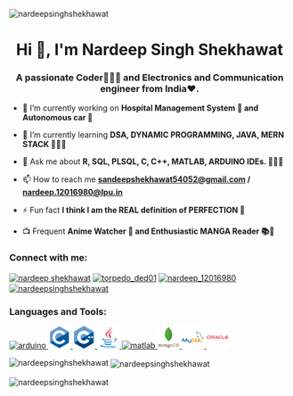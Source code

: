 <p align="left"> <img src="https://komarev.com/ghpvc/?username=nardeepsinghshekhawat&label=Profile%20views&color=0e75b6&style=flat" alt="nardeepsinghshekhawat" /> </p>

<h1 align="center">Hi 👋, I'm Nardeep Singh Shekhawat</h1>
<h3 align="center">A passionate Coder👨🏻‍💻 and Electronics and Communication engineer from India❤.</h3>

- 🔭 I’m currently working on **Hospital Management System 🏥 and Autonomous car 🚗**

- 🌱 I’m currently learning **DSA, DYNAMIC PROGRAMMING, JAVA, MERN STACK 👨🏻‍💻**

- 💬 Ask me about **R, SQL, PLSQL, C, C++, MATLAB, ARDUINO IDEs. 🙋🏻‍♂️**

- 📫 How to reach me **sandeepshekhawat54052@gmail.com / nardeep.12016980@lpu.in**

- ⚡ Fun fact **I think I am the REAL definition of PERFECTION 🎯**

- 📺 Frequent **Anime Watcher 👀 and Enthusiastic MANGA Reader 📚💭**


<h3 align="left">Connect with me:</h3>
<p align="left">
<a href="https://linkedin.com/in/nardeep shekhawat" target="blank"><img align="center" src="https://raw.githubusercontent.com/rahuldkjain/github-profile-readme-generator/master/src/images/icons/Social/linked-in-alt.svg" alt="nardeep shekhawat" height="30" width="40" /></a>
<a href="https://www.codechef.com/users/torpedo_ded01" target="blank"><img align="center" src="https://cdn.jsdelivr.net/npm/simple-icons@3.1.0/icons/codechef.svg" alt="torpedo_ded01" height="30" width="40" /></a>
<a href="https://www.hackerrank.com/nardeep_12016980" target="blank"><img align="center" src="https://raw.githubusercontent.com/rahuldkjain/github-profile-readme-generator/master/src/images/icons/Social/hackerrank.svg" alt="nardeep_12016980" height="30" width="40" /></a>
<a href="https://www.leetcode.com/nardeepsinghshekhawat" target="blank"><img align="center" src="https://raw.githubusercontent.com/rahuldkjain/github-profile-readme-generator/master/src/images/icons/Social/leet-code.svg" alt="nardeepsinghshekhawat" height="30" width="40" /></a>
</p>

<h3 align="left">Languages and Tools:</h3>
<p align="left"> <a href="https://www.arduino.cc/" target="_blank" rel="noreferrer"> <img src="https://cdn.worldvectorlogo.com/logos/arduino-1.svg" alt="arduino" width="40" height="40"/> </a> <a href="https://www.cprogramming.com/" target="_blank" rel="noreferrer"> <img src="https://raw.githubusercontent.com/devicons/devicon/master/icons/c/c-original.svg" alt="c" width="40" height="40"/> </a> <a href="https://www.w3schools.com/cpp/" target="_blank" rel="noreferrer"> <img src="https://raw.githubusercontent.com/devicons/devicon/master/icons/cplusplus/cplusplus-original.svg" alt="cplusplus" width="40" height="40"/> </a> <a href="https://www.java.com" target="_blank" rel="noreferrer"> <img src="https://raw.githubusercontent.com/devicons/devicon/master/icons/java/java-original.svg" alt="java" width="40" height="40"/> </a> <a href="https://www.mathworks.com/" target="_blank" rel="noreferrer"> <img src="https://upload.wikimedia.org/wikipedia/commons/2/21/Matlab_Logo.png" alt="matlab" width="40" height="40"/> </a> <a href="https://www.mongodb.com/" target="_blank" rel="noreferrer"> <img src="https://raw.githubusercontent.com/devicons/devicon/master/icons/mongodb/mongodb-original-wordmark.svg" alt="mongodb" width="40" height="40"/> </a> <a href="https://www.mysql.com/" target="_blank" rel="noreferrer"> <img src="https://raw.githubusercontent.com/devicons/devicon/master/icons/mysql/mysql-original-wordmark.svg" alt="mysql" width="40" height="40"/> </a> <a href="https://www.oracle.com/" target="_blank" rel="noreferrer"> <img src="https://raw.githubusercontent.com/devicons/devicon/master/icons/oracle/oracle-original.svg" alt="oracle" width="40" height="40"/> </a> </p>

<p><img align="left" src="https://github-readme-stats.vercel.app/api/top-langs?username=nardeepsinghshekhawat&show_icons=true&locale=en&layout=compact" alt="nardeepsinghshekhawat" /></p>

<p>&nbsp;<img align="center" src="https://github-readme-stats.vercel.app/api?username=nardeepsinghshekhawat&show_icons=true&locale=en" alt="nardeepsinghshekhawat" /></p>

<p><img align="center" src="https://github-readme-streak-stats.herokuapp.com/?user=nardeepsinghshekhawat&" alt="nardeepsinghshekhawat" /></p>
